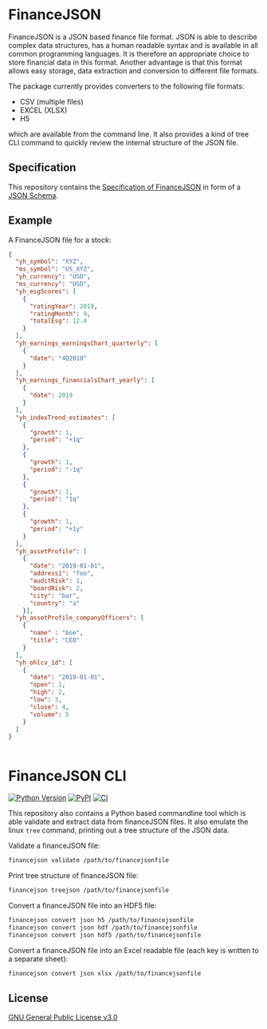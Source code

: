 # FinanceJSON

FinanceJSON is a JSON based finance file format. JSON is able to describe complex 
data structures, 
has a human readable syntax and is available in all common programming languages. 
It is therefore an 
appropriate choice to store financial data in this format. Another advantage is 
that this format allows easy storage, data extraction and conversion to different file formats. 

The package currently provides converters to the following file formats:
- CSV (multiple files)
- EXCEL (XLSX) 
- H5 

which are available from the command line. It also provides a kind of tree CLI command to quickly 
review the internal structure of the JSON file.

## Specification
This repository contains the
[Specification of 
FinanceJSON](https://github.com/tomerten/financejson/blob/master/financejson/schema.json) 
in form of a [JSON Schema](https://json-schema.org). 

## Example

A FinanceJSON file for a stock:
```json
{
  "yh_symbol": "XYZ",
  "ms_symbol": "US_XYZ",
  "yh_currency": "USD",
  "ms_currency": "USD",
  "yh_esgScores": [
    {
      "ratingYear": 2019,
      "ratingMonth": 9,
      "totalEsg": 12.4
    }
  ],
  "yh_earnings_earningsChart_quarterly": [
    {
      "date": "4Q2018"
    }
  ],
  "yh_earnings_financialsChart_yearly": [
    {
      "date": 2019
    }
  ],
  "yh_indexTrend_estimates": [
    {
      "growth": 1,
      "period": "+1q"
    },
    {
      "growth": 1,
      "period": "-1q"
    },
    {
      "growth": 1,
      "period": "1q"
    },
    {
      "growth": 1,
      "period": "+1y"
    }
  ],
  "yh_assetProfile": [
    {
      "date": "2019-01-01",
      "address1": "foo",
      "auditRisk": 1,
      "boardRisk": 2,
      "city": "bar",
      "country": "a"
    }],
  "yh_assetProfile_companyOfficers": [
    {
      "name" : "boe",
      "title": "CEO"
    }
  ],
  "yh_ohlcv_1d": [
    {
      "date": "2019-01-01",
      "open": 1,
      "high": 2,
      "low": 3,
      "close": 4,
      "volume": 5
    }
  ]
}



```
 
 
# FinanceJSON CLI
[![Python 
Version](https://img.shields.io/pypi/pyversions/financejson)](https://pypi.org/project/financejson/)
[![PyPI](https://img.shields.io/pypi/v/financejson.svg)](https://pypi.org/project/financejson/)
[![CI](https://github.com/tomerten/financejson/workflows/CI/badge.svg)](https://github.com/tomerten/financejson/actions?query=workflow%3ACI)

This repository also contains a Python based commandline tool which is able 
validate and extract data from financeJSON files. It also emulate the linux ``tree``
command, printing out a tree structure of the JSON data.

Validate a financeJSON file:
```bash
financejson validate /path/to/financejsonfile
```

Print tree structure of financeJSON file:
```bash
financejson treejson /path/to/financejsonfile
```

Convert a financeJSON file into an HDF5 file:
```bash
financejson convert json h5 /path/to/financejsonfile
financejson convert json hdf /path/to/financejsonfile
financejson convert json hdf5 /path/to/financejsonfile
```

Convert a financeJSON file into an Excel readable file (each key is written
to a separate sheet):
```bash
financejson convert json xlsx /path/to/financejsonfile
```
## License
[GNU General Public License 
v3.0](https://github.com/andreasfelix/latticejson/blob/master/LICENSE)


